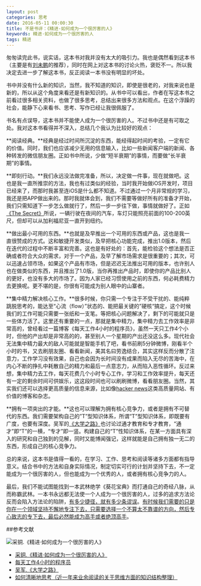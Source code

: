 ```yaml
---
layout: post
categories: 思考
date: 2016-05-11 00:00:30
title: 不是书评：《精进·如何成为一个很厉害的人》
keywords: 精进·如何成为一个很厉害的人
tags: 精进
---
```


匆匆读完此书，说实话，这本书对我并没有太大的吸引力。我也是偶然看到这本书（主要是有[刘未鹏](http://mindhacks.cn/)的推荐），同时在网上对这本书的讨论火热，褒贬不一。所以我决定去进一步了解这本书，反正阅读一本书没有明显的坏处。

书中并没有什么新的知识，当然，我不知道的知识，即使是很老的，对我来说也是新的，所以从这个角度来看还是有新知识的。从书中可以看出，作者在写这本书之前看过很多相关资料，也做了很多思考，总结出来很多方法和观点。在这个浮躁的社会，能静下心来看书、思考、写作已经让我很佩服了。

书名有点误导，这本书并不能使人成为一个很厉害的人。不过书中还是有可取之处。我对这本书看得并不深入，总结几个我认为比较好的观点：

<!--more-->

**阅读经典。**经典是经过时间所沉淀的东西，能经得起时间的考验，一定有它的价值。同时，我们也应该减少无用的信息输入，比如一些新闻客户端的新闻、各种转发的微信朋友圈。正如书中所说，少做“短半衰期”的事情，而要做“长半衰期”的事情。

**即刻行动。**我们永远没法做完准备，所以，决定做一件事，现在就做吧。这也是我一直所推崇的方法，我也有过类似的经验，当时我开始做iOS开发时，项目已经来了，而那时我甚至连iOS是什么都不知道。不过通过一个月非常规的学习，我还是把APP做出来的。那时我就体会到，我们不需要等做好所有的准备才开始，我们只需知道下一步怎么做就行了，然后一步一步往下做，事情就做好了。正如[《The Secret》](https://book.douban.com/subject/3266968/)所说，一辆行驶在夜间的汽车，车灯只能照亮前面的100-200英尺，但却可以从加利福尼亚一直开到纽约。

**做出最小可用的东西。**也就是及早推出一个可用的东西或产品，这也是我一直很赞成的方式。这和敏捷开发类似，及早把核心功能完成，推出1.0版本，然后在迭代的过程中不断丰富和完善。这也是有好处的：首先，能检验这个想法是否正确或者符合大众的需求，对于一个产品，及早了解市场需求是很重要的；其次，可以迅速占领市场，如果这个产品有市场，但是迟迟无法推出可用的版本，也许别人也在做类似的东西，并且推出了1.0版，当你再推出产品时，即使你的产品比别人的更好，也没有多大的市场了。因为人家已经习惯使用之前的东西，何必耗费精力去更换呢。更不堪的是，你很有可能成为别人眼中的山寨者。

**集中精力解决核心工作。**很多时候，你只需一个专注于不受干扰的、能纯粹跳脱思考的，能达至“心流（flow）”状态的、能把最关键的”硬核“搞定，这个时候我们的工作可能只需要一张纸和一支笔。等把核心问题解决了，剩下的可能就只是一些体力活了。这里还有重要的一点，那就是集中精力，集中精力去工作效率是非常高的，曾经看过一篇博客《每天工作4小时的程序员》，虽然一天只工作4个小时，但他的产出却是非常高的的，甚至别人一个星期的产出还没这么多。现代社会无法集中精力最大的敌人可能就是智能手机了吧，看书前刷5分钟微博，刚看半个小时的书，又去刷朋友圈、看看新闻，美其名曰劳逸结合，其实这样反而分散了注意力，工作学习没有效果，自己也会因为长时间没有成果而陷入无尽的苦海中，在内心不断的挣扎中耗散自己的精力和最后一点意志力，从而陷入恶性循环。反过来想，集中精力去工作，每天花费几个小时专心工作，学习和工作效率提升，每天还有一定的剩余时间可供娱乐，这这段时间也可以刷刷微博，看看朋友圈。当然，其实我们还可以选择更高质量的信息来源，比如像[hacker news](https://news.ycombinator.com/)这类高质量网站、有价值的博客和杂志。

**拥有一项突出的才能。**这也可以理解为拥有核心竞争力，或者是拥有不可替代的东西。我们需要架构自己的”T”型知识体系，所谓“T”型知识体系，即既要有广度，也要有深度。吴军的[《大学之路》](https://book.douban.com/subject/26584286/)也讨论过通才教育和专才教育，“通才”即“T”的一横，“专才”即一竖。构建自己的“T”性知识体系，在某一方面具有深入的研究和自己独到的见解，同时又能博闻强记，这样就能是自己拥有独一无二的东西，形成自己的核心竞争力。

总的来说，这本书是值得一看的，在学习、工作、思考和阅读等诸多方面都有指导意义。结合书中的方法和自身实际情况，制定切实可行的计划并坚持下去，不一定能成为一个很厉害的人，但也能成为一个优秀的人，或者拥有核心竞争力的人。

最后，我们不能试图能找到一本武林绝学《葵花宝典》而打通自己的奇经八脉，从而称霸武林。一本书永远都无法使一个人成为一个很厉害的人，过多的追求方法论反而会陷入方法论的陷阱，[有多少捷径，就有多少条谬误](http://mindhacks.cn/2008/12/18/how-to-think-straight/)。[有时候我们需要的只是你在一个领域坚持不懈地专注下去，只需要选择一个不算太不靠谱的方向，然后专心致志的专下去，最后必然能成为高手或者绝顶高手](（http://mindhacks.cn/2009/10/05/im-a-tiny-bird-book-review/)。

##参考文献

![采铜.《精进·如何成为一个很厉害的人》](https://img3.doubanio.com/lpic/s28588315.jpg)

* [采铜.《精进·如何成为一个很厉害的人》](https://book.douban.com/subject/26761696/)
* [每天工作4小时的程序员](http://www.vaikan.com/daily-routine-of-a-4-hour-programmer/)
* [吴军.《大学之路》](https://book.douban.com/subject/26584286/)
* [如何清晰地思考（近一年来业余阅读的关于思维方面的知识结构整理）](http://mindhacks.cn/2008/12/18/how-to-think-straight/)

